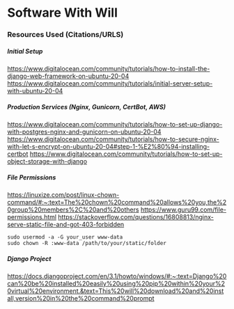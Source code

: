 # Software With Will

### Resources Used (Citations/URLS)
##### Initial Setup
https://www.digitalocean.com/community/tutorials/how-to-install-the-django-web-framework-on-ubuntu-20-04
https://www.digitalocean.com/community/tutorials/initial-server-setup-with-ubuntu-20-04
##### Production Services (Nginx, Gunicorn, CertBot, AWS)
https://www.digitalocean.com/community/tutorials/how-to-set-up-django-with-postgres-nginx-and-gunicorn-on-ubuntu-20-04
https://www.digitalocean.com/community/tutorials/how-to-secure-nginx-with-let-s-encrypt-on-ubuntu-20-04#step-1-%E2%80%94-installing-certbot
https://www.digitalocean.com/community/tutorials/how-to-set-up-object-storage-with-django
##### File Permissions
https://linuxize.com/post/linux-chown-command/#:~:text=The%20chown%20command%20allows%20you,the%20group%20members%2C%20and%20others
https://www.guru99.com/file-permissions.html
https://stackoverflow.com/questions/16808813/nginx-serve-static-file-and-got-403-forbidden
```
sudo usermod -a -G your_user www-data
sudo chown -R :www-data /path/to/your/static/folder
```
##### Django Project
https://docs.djangoproject.com/en/3.1/howto/windows/#:~:text=Django%20can%20be%20installed%20easily%20using%20pip%20within%20your%20virtual%20environment.&text=This%20will%20download%20and%20install,version%20in%20the%20command%20prompt
